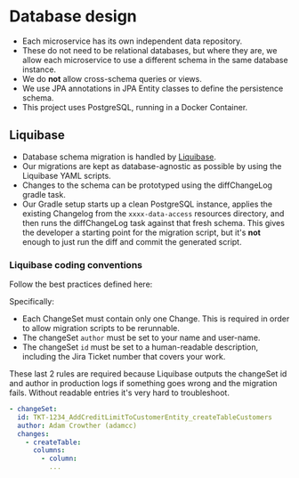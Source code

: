 # Database design

- Each microservice has its own independent data repository.
- These do not need to be relational databases, but where they are, we allow each microservice to use a different schema
  in the same database instance.
- We do **not** allow cross-schema queries or views.
- We use JPA annotations in JPA Entity classes to define the persistence schema.
- This project uses PostgreSQL, running in a Docker Container.

## Liquibase

- Database schema migration is handled by
  [Liquibase](https://docs.liquibase.com/concepts/introduction-to-liquibase.html).
- Our migrations are kept as database-agnostic as possible by using the Liquibase YAML scripts.
- Changes to the schema can be prototyped using the diffChangeLog gradle task.
- Our Gradle setup starts up a clean PostgreSQL instance, applies the existing Changelog from the `xxxx-data-access`
  resources directory, and then runs the diffChangeLog task against that fresh schema. This gives the developer a
  starting point for the migration script, but it's **not** enough to just run the diff and commit the generated script.

### Liquibase coding conventions

Follow the best practices defined here:

Specifically:

- Each ChangeSet must contain only one Change. This is required in order to allow migration scripts to be rerunnable.
- The changeSet `author` must be set to your name and user-name.
- The changeSet `id` must be set to a human-readable description, including the Jira Ticket number that covers your
  work.

These last 2 rules are required because Liquibase outputs the changeSet id and author in production logs if something
goes wrong and the migration fails. Without readable entries it's very hard to troubleshoot.

```yaml
- changeSet:
  id: TKT-1234_AddCreditLimitToCustomerEntity_createTableCustomers
  author: Adam Crowther (adamcc)
  changes:
    - createTable:
      columns:
        - column:
          ...
```
